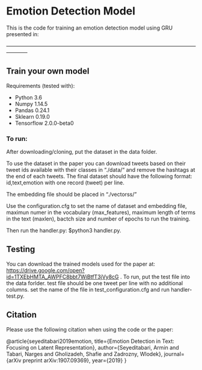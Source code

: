 # Emotion Detection Model

This is the code for training an emotion detection model using GRU presented in:


————————————————————————————————————————
## Train your own model

Requirements (tested with):
- Python 3.6
- Numpy 1.14.5
- Pandas 0.24.1
- Sklearn 0.19.0
- Tensorflow 2.0.0-beta0

### To run:

After downloading/cloning, put the dataset in the data folder. 

To use the dataset in the paper you can download tweets based on their tweet ids available with their classes in “./data/“ and remove the hashtags at the end of each tweets. The final dataset should have the following format: id,text,emotion with one record (tweet) per line.

The embedding file should be placed in “./vectorss/”

Use the configuration.cfg to set the name of dataset and embedding file, maximun numer in the vocabulary (max_features), maximum length of terms in the text (maxlen), bactch size and number of epochs to run the training. 

Then run the handler.py:
$python3 handler.py.

## Testing

You can download the trained models used for the paper at: https://drive.google.com/open?id=1TXEbHMTA_AWPFC8bbt7WiBtfT3jVy8cG . To run, put the test file into the data forlder. test file should be one tweet per line with no additional columns. set the name of the file in test_configuration.cfg and run handler-test.py. 

## Citation
Please use the following citation when using the code or the paper:

@article{seyeditabari2019emotion,
  title={Emotion Detection in Text: Focusing on Latent Representation},
  author={Seyeditabari, Armin and Tabari, Narges and Gholizadeh, Shafie and Zadrozny, Wlodek},
  journal={arXiv preprint arXiv:1907.09369},
  year={2019}
}
